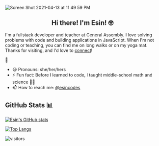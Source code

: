 ![Screen Shot 2021-04-13 at 11 49 59 PM](https://user-images.githubusercontent.com/53010153/114656072-08769400-9cb3-11eb-83d0-fc066297feb1.png)


<h2 align=center>Hi there! I'm Esin! 🤓 </h2>

<p>I'm a fullstack developer and teacher at General Assembly. I love solving problems with code and building applications in JavaScript. When I'm not coding or teaching, you can find me on long walks or on my yoga mat. Thanks for visiting, and I'd love to <a href="https://www.linkedin.com/in/esinsaribudak/" target="_blank">connect</a>! </p> 🌱

- 😃  Pronouns: she/her/hers
- ⚡  Fun fact: Before I learned to code, I taught middle-school math and science 🧑‍🔬 
- 📫  How to reach me: [@esincodes](https://twitter.com/esincodes)

<!--
**esin87/esin87** is a ✨ _special_ ✨ repository because its `README.md` (this file) appears on your GitHub profile.

Here are some ideas to get you started:

- 🔭 I’m currently working on ...
- 🌱 I’m currently learning ...
- 👯 I’m looking to collaborate on ...
- 🤔 I’m looking for help with ...
- 💬 Ask me about ...
- 📫 How to reach me: ...
- 😄 Pronouns: ...
- ⚡ Fun fact: ...
-->

<h2>GitHub Stats 📊</h2>

[![Esin's GitHub stats](https://github-readme-stats.vercel.app/api?username=esin87&show_icons=true&theme=buefy)](https://github.com/esin87/github-readme-stats)

[![Top Langs](https://github-readme-stats.vercel.app/api/top-langs/?username=esin87&layout=compact&theme=buefy)](https://github.com/esin87/github-readme-stats)

![visitors](https://visitor-badge.glitch.me/badge?page_id=esin87.esin87)
